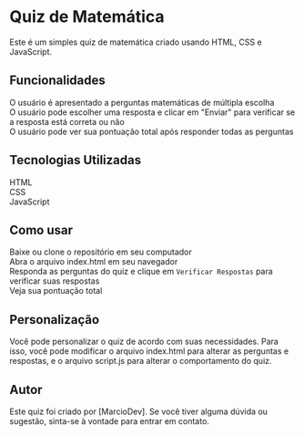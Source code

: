 # Quiz de Matemática
Este é um simples quiz de matemática criado usando HTML, CSS e JavaScript.

## Funcionalidades
O usuário é apresentado a perguntas matemáticas de múltipla escolha<br>
O usuário pode escolher uma resposta e clicar em "Enviar" para verificar se a resposta está correta ou não<br>
O usuário pode ver sua pontuação total após responder todas as perguntas<br>

## Tecnologias Utilizadas
HTML<br>
CSS<br>
JavaScript<br>

## Como usar
Baixe ou clone o repositório em seu computador<br>
Abra o arquivo index.html em seu navegador<br>
Responda as perguntas do quiz e clique em `Verificar Respostas` para verificar suas respostas<br>
Veja sua pontuação total<br>

## Personalização
Você pode personalizar o quiz de acordo com suas necessidades. Para isso, você pode modificar o arquivo index.html para alterar as perguntas e respostas, e o arquivo script.js para alterar o comportamento do quiz.

## Autor
Este quiz foi criado por [MarcioDev]. Se você tiver alguma dúvida ou sugestão, sinta-se à vontade para entrar em contato.
